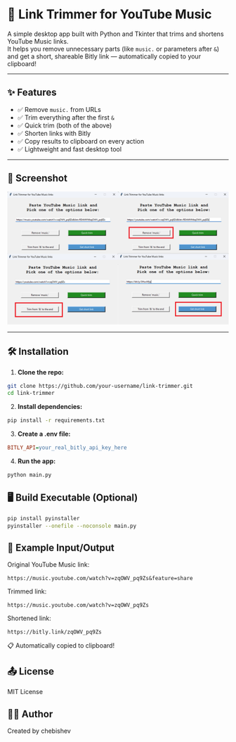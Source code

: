 # 🎵 Link Trimmer for YouTube Music

A simple desktop app built with Python and Tkinter that trims and shortens YouTube Music links.  
It helps you remove unnecessary parts (like `music.` or parameters after `&`) and get a short, shareable Bitly link — automatically copied to your clipboard!

---

## ✨ Features

- ✅ Remove `music.` from URLs
- ✅ Trim everything after the first `&`
- ✅ Quick trim (both of the above)
- ✅ Shorten links with Bitly
- ✅ Copy results to clipboard on every action
- ✅ Lightweight and fast desktop tool

---

## 📸 Screenshot

![image](link-trimer.png)

---

## 🛠️ Installation

1. **Clone the repo:**

```bash
git clone https://github.com/your-username/link-trimmer.git
cd link-trimmer
```

2. **Install dependencies:**

```bash
pip install -r requirements.txt
```

3. **Create a .env file:**
```ini
BITLY_API=your_real_bitly_api_key_here
```

4. **Run the app:**

```bash
python main.py
```

## 🖥️ Build Executable (Optional)
```bash
pip install pyinstaller
pyinstaller --onefile --noconsole main.py
```

## 📄 Example Input/Output
Original YouTube Music link:
```arduino
https://music.youtube.com/watch?v=zqOWV_pq9Zs&feature=share
```

Trimmed link:
```arduino
https://music.youtube.com/watch?v=zqOWV_pq9Zs
```

Shortened link:
```arduino
https://bitly.link/zqOWV_pq9Zs
```
📋 Automatically copied to clipboard!


## 📤 License
MIT License

## 🙋‍♂️ Author
Created by chebishev


